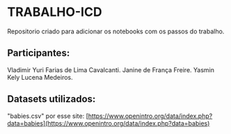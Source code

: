 # TRABALHO-ICD
Repositorio criado para adicionar os notebooks com os passos do trabalho.

## Participantes:
 Vladimir Yuri Farias de Lima Cavalcanti.
 Janine de França Freire.
 Yasmin Kely Lucena Medeiros.
## Datasets utilizados:
  "babies.csv" por esse site: [https://www.openintro.org/data/index.php?data=babies](https://www.openintro.org/data/index.php?data=babies)
